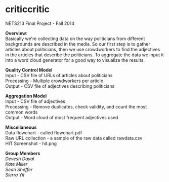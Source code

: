 criticcritic
============

NETS213 Final Project - Fall 2014

**Overview**:
<br>
Basically we're collecting data on the way politicians from different backgrounds are described in the media. So our first step is to gather articles about politicians, then we use crowdworkers to find the adjectives in the articles that describe the politicians. To aggregate the data we input it into a word cloud generator for a good way to visualize the results.

**Quality Control Model**
<br>
Input - CSV file of URLs of articles about politicians
<br>
Processing - Multiple crowdworkers per article
<br> 
Output - CSV file of adjectives describing politicians

**Aggregation Model**
<br>
Input - CSV file of adjectives
<br>
Processing - Remove duplicates, check validity, and count the most common words
<br>
Output - Word cloud of most frequent adjectives used

**Miscellaneous**
<br>
Data flowchart - called flowchart.pdf
<br>
Raw URL collection - a sample of the raw data called rawdata.csv
<br>
HIT Screenshot - hit.png

**Group Members**
<br>
*Devesh Dayal*
<br>
*Kate Miller*
<br>
*Sean Sheffer*
<br>
*Sierra Yit*
